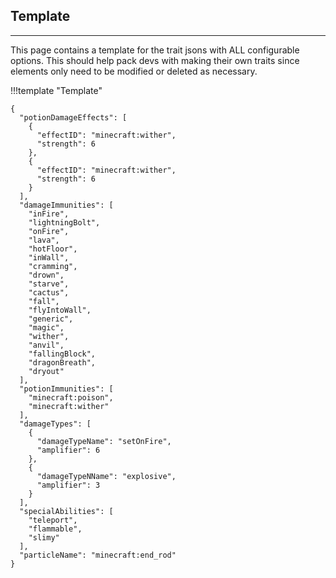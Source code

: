 ## **Template**
***

This page contains a template for the trait jsons with ALL configurable options. This should help pack devs with making their own traits since elements only need to be modified or deleted as necessary.

!!!template "Template"
  ```jJson
  {
    "potionDamageEffects": [
      {
        "effectID": "minecraft:wither",
        "strength": 6
      },
      {
        "effectID": "minecraft:wither",
        "strength": 6
      }
    ],
    "damageImmunities": [
      "inFire",
      "lightningBolt",
      "onFire",
      "lava",
      "hotFloor",
      "inWall",
      "cramming",
      "drown",
      "starve",
      "cactus",
      "fall",
      "flyIntoWall",
      "generic",
      "magic",
      "wither",
      "anvil",
      "fallingBlock",
      "dragonBreath",
      "dryout"
    ],
    "potionImmunities": [
      "minecraft:poison",
      "minecraft:wither"
    ],
    "damageTypes": [
      {
        "damageTypeName": "setOnFire",
        "amplifier": 6
      },
      {
        "damageTypeNName": "explosive",
        "amplifier": 3
      }
    ],
    "specialAbilities": [
      "teleport",
      "flammable",
      "slimy"
    ],
    "particleName": "minecraft:end_rod"
  }
  ```
<!--stackedit_data:
eyJoaXN0b3J5IjpbMTc1Njc0NDQ0MV19
-->